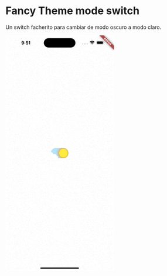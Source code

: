 # Fancy Theme mode switch

Un switch facherito para cambiar de modo oscuro a modo claro.

![ejemplo](https://github.com/lowy-10pines/flutter-fancy-theme-mode-switch/blob/main/assets/recording.gif?raw=true)